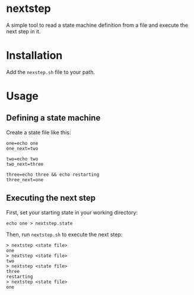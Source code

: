 # nextstep

A simple tool to read a state machine definition from a file 
and execute the next step in it.

# Installation

Add the `nexstep.sh` file to your path.

# Usage
## Defining a state machine

Create a state file like this:

```
one=echo one
one_next=two

two=echo two
two_next=three

three=echo three && echo restarting
three_next=one
```

## Executing the next step
First, set your starting state in your working directory:

`echo one > nextstep.state`

Then, run `nextstep.sh` to execute the next step:

```
> nextstep <state file>
one
> nextstep <state file>
two
> nextstep <state file>
three
restarting
> nextstep <state file>
one
```